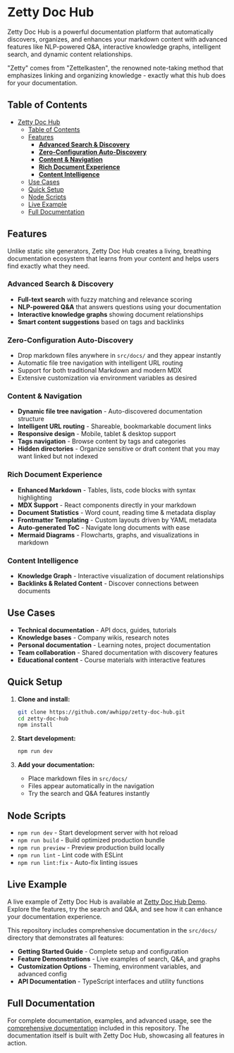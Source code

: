 # Zetty Doc Hub

Zetty Doc Hub is a powerful documentation platform that automatically discovers, organizes, and enhances your markdown content with advanced features like NLP-powered Q&A, interactive knowledge graphs, intelligent search, and dynamic content relationships.

"Zetty" comes from "Zettelkasten", the renowned note-taking method that emphasizes linking and organizing knowledge - exactly what this hub does for your documentation.

## Table of Contents

- [Zetty Doc Hub](#zetty-doc-hub)
  - [Table of Contents](#table-of-contents)
  - [Features](#features)
    - [**Advanced Search \& Discovery**](#advanced-search--discovery)
    - [**Zero-Configuration Auto-Discovery**](#zero-configuration-auto-discovery)
    - [**Content \& Navigation**](#content--navigation)
    - [**Rich Document Experience**](#rich-document-experience)
    - [**Content Intelligence**](#content-intelligence)
  - [Use Cases](#use-cases)
  - [Quick Setup](#quick-setup)
  - [Node Scripts](#node-scripts)
  - [Live Example](#live-example)
  - [Full Documentation](#full-documentation)

## Features

Unlike static site generators, Zetty Doc Hub creates a living, breathing documentation ecosystem that learns from your content and helps users find exactly what they need.

### **Advanced Search & Discovery**

- **Full-text search** with fuzzy matching and relevance scoring
- **NLP-powered Q&A** that answers questions using your documentation
- **Interactive knowledge graphs** showing document relationships
- **Smart content suggestions** based on tags and backlinks

### **Zero-Configuration Auto-Discovery**

- Drop markdown files anywhere in `src/docs/` and they appear instantly
- Automatic file tree navigation with intelligent URL routing
- Support for both traditional Markdown and modern MDX
- Extensive customization via environment variables as desired

### **Content & Navigation**

- **Dynamic file tree navigation** - Auto-discovered documentation structure
- **Intelligent URL routing** - Shareable, bookmarkable document links  
- **Responsive design** - Mobile, tablet & desktop support
- **Tags navigation** - Browse content by tags and categories
- **Hidden directories** - Organize sensitive or draft content that you may want linked but not indexed

### **Rich Document Experience**

- **Enhanced Markdown** - Tables, lists, code blocks with syntax highlighting
- **MDX Support** - React components directly in your markdown
- **Document Statistics** - Word count, reading time & metadata display
- **Frontmatter Templating** - Custom layouts driven by YAML metadata
- **Auto-generated ToC** - Navigate long documents with ease
- **Mermaid Diagrams** - Flowcharts, graphs, and visualizations in markdown

### **Content Intelligence**

- **Knowledge Graph** - Interactive visualization of document relationships
- **Backlinks & Related Content** - Discover connections between documents

## Use Cases

- **Technical documentation** - API docs, guides, tutorials
- **Knowledge bases** - Company wikis, research notes
- **Personal documentation** - Learning notes, project documentation
- **Team collaboration** - Shared documentation with discovery features
- **Educational content** - Course materials with interactive features

## Quick Setup

1. **Clone and install:**

    ```sh
    git clone https://github.com/awhipp/zetty-doc-hub.git
    cd zetty-doc-hub
    npm install
    ```

2. **Start development:**

    ```sh
    npm run dev
    ```

3. **Add your documentation:**
    - Place markdown files in `src/docs/`
    - Files appear automatically in the navigation
    - Try the search and Q&A features instantly

## Node Scripts

- `npm run dev` - Start development server with hot reload
- `npm run build` - Build optimized production bundle
- `npm run preview` - Preview production build locally
- `npm run lint` - Lint code with ESLint
- `npm run lint:fix` - Auto-fix linting issues

## Live Example

A live example of Zetty Doc Hub is available at [Zetty Doc Hub Demo](https://zettydocs.netlify.app/). Explore the features, try the search and Q&A, and see how it can enhance your documentation experience.

This repository includes comprehensive documentation in the `src/docs/` directory that demonstrates all features:

- **Getting Started Guide** - Complete setup and configuration
- **Feature Demonstrations** - Live examples of search, Q&A, and graphs
- **Customization Options** - Theming, environment variables, and advanced config
- **API Documentation** - TypeScript interfaces and utility functions

## Full Documentation

For complete documentation, examples, and advanced usage, see the [comprehensive documentation](src/docs/README.md) included in this repository. The documentation itself is built with Zetty Doc Hub, showcasing all features in action.

